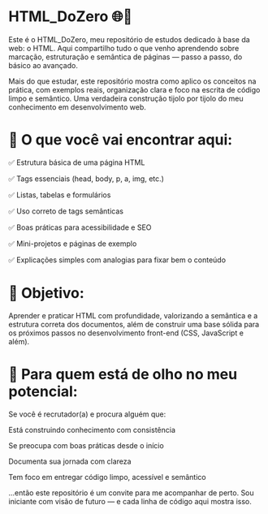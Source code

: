 # HTML_DoZero 🌐📄

Este é o HTML_DoZero, meu repositório de estudos dedicado à base da web: o HTML. Aqui compartilho tudo o que venho aprendendo sobre marcação, estruturação e semântica de páginas — passo a passo, do básico ao avançado.

Mais do que estudar, este repositório mostra como aplico os conceitos na prática, com exemplos reais, organização clara e foco na escrita de código limpo e semântico. Uma verdadeira construção tijolo por tijolo do meu conhecimento em desenvolvimento web.

# 🧱 O que você vai encontrar aqui:

✅ Estrutura básica de uma página HTML

✅ Tags essenciais (head, body, p, a, img, etc.)

✅ Listas, tabelas e formulários

✅ Uso correto de tags semânticas

✅ Boas práticas para acessibilidade e SEO

✅ Mini-projetos e páginas de exemplo

✅ Explicações simples com analogias para fixar bem o conteúdo

# 🎯 Objetivo:

Aprender e praticar HTML com profundidade, valorizando a semântica e a estrutura correta dos documentos, além de construir uma base sólida para os próximos passos no desenvolvimento front-end (CSS, JavaScript e além).

# 💼 Para quem está de olho no meu potencial:

Se você é recrutador(a) e procura alguém que:

Está construindo conhecimento com consistência

Se preocupa com boas práticas desde o início

Documenta sua jornada com clareza

Tem foco em entregar código limpo, acessível e semântico

...então este repositório é um convite para me acompanhar de perto. Sou iniciante com visão de futuro — e cada linha de código aqui mostra isso.

